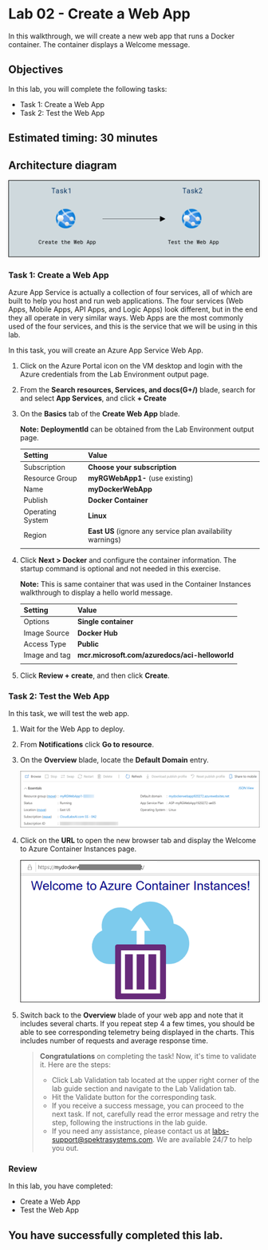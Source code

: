 # Lab 02 - Create a Web App

In this walkthrough, we will create a new web app that runs a Docker container. The container displays a Welcome message.

## Objectives

In this lab, you will complete the following tasks:

+ Task 1: Create a Web App
+ Task 2: Test the Web App

## Estimated timing: 30 minutes

## Architecture diagram

![](../images/az900lab02.PNG) 

### Task 1: Create a Web App

Azure App Service is actually a collection of four services, all of which are built to help you host and run web applications. The four services (Web Apps, Mobile Apps, API Apps, and Logic Apps) look different, but in the end they all operate in very similar ways. Web Apps are the most commonly used of the four services, and this is the service that we will be using in this lab.

In this task, you will create an Azure App Service Web App.

1. Click on the Azure Portal icon on the VM desktop and login with the Azure credentials from the Lab Environment output page.

2. From the **Search resources, Services, and docs(G+/)** blade, search for and select **App Services**, and click **+ Create**

3. On the **Basics** tab of the **Create Web App** blade.

    **Note:**  **DeploymentId** can be obtained from the Lab Environment output page.

    | Setting | Value |
    | -- | -- |
    | Subscription | **Choose your subscription** |
    | Resource Group | **myRGWebApp1-<inject key="DeploymentID" enableCopy="false"/>** (use existing) |
    | Name | **myDockerWebApp<inject key="DeploymentID" enableCopy="false"/>** |
    | Publish | **Docker Container** |
    | Operating System | **Linux** |
    | Region | **East US** (ignore any service plan availability warnings) |
    | | |
    

4. Click **Next > Docker** and configure the container information. The startup command is optional and not needed in this exercise.

    **Note:** This is same container that was used in the Container Instances walkthrough to display a hello world message.

    | Setting | Value |
    | -- | -- |
    | Options | **Single container** |
    | Image Source | **Docker Hub** |
    | Access Type | **Public** |
    | Image and tag | **mcr.microsoft.com/azuredocs/aci-helloworld** |
    | | |

5. Click **Review + create**, and then click **Create**.

### Task 2: Test the Web App

In this task, we will test the web app.

1. Wait for the Web App to deploy.

2. From **Notifications** click **Go to resource**.

3. On the **Overview** blade, locate the **Default Domain** entry.

    ![Screenshot of the web app properties blade. The URL is highlighted.](../images/AZ-900-module-02-app-service.png)

4. Click on the **URL** to open the new browser tab and display the Welcome to Azure Container Instances page.

    ![Screenshot of the Welcome to Azure Container Instance page.](../images/(0802).png)

5. Switch back to the **Overview** blade of your web app and note that it includes several charts. If you repeat step 4 a few times, you should be able to see corresponding telemetry being displayed in the charts. This includes number of requests and average response time.

   > **Congratulations** on completing the task! Now, it's time to validate it. Here are the steps:
   > - Click Lab Validation tab located at the upper right corner of the lab guide section and navigate to the Lab Validation tab.
   > - Hit the Validate button for the corresponding task.
   > - If you receive a success message, you can proceed to the next task. If not, carefully read the error message and retry the step, following the instructions in the lab guide.
   > - If you need any assistance, please contact us at labs-support@spektrasystems.com. We are available 24/7 to help you out.

### Review
In this lab, you have completed:
- Create a Web App
- Test the Web App
  
## You have successfully completed this lab.
